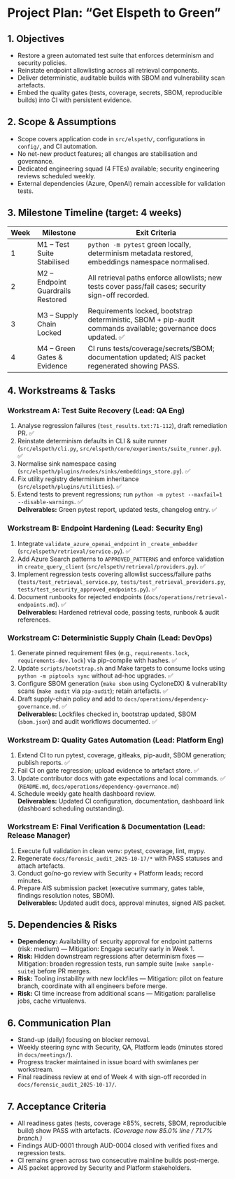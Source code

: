 # Project Plan: “Get Elspeth to Green”

## 1. Objectives
- Restore a green automated test suite that enforces determinism and security policies.
- Reinstate endpoint allowlisting across all retrieval components.
- Deliver deterministic, auditable builds with SBOM and vulnerability scan artefacts.
- Embed the quality gates (tests, coverage, secrets, SBOM, reproducible builds) into CI with persistent evidence.

## 2. Scope & Assumptions
- Scope covers application code in `src/elspeth/`, configurations in `config/`, and CI automation.
- No net-new product features; all changes are stabilisation and governance.
- Dedicated engineering squad (4 FTEs) available; security engineering reviews scheduled weekly.
- External dependencies (Azure, OpenAI) remain accessible for validation tests.

## 3. Milestone Timeline (target: 4 weeks)
| Week | Milestone | Exit Criteria |
| ---- | --------- | ------------- |
| 1 | M1 – Test Suite Stabilised | `python -m pytest` green locally, determinism metadata restored, embeddings namespace normalised. |
| 2 | M2 – Endpoint Guardrails Restored | All retrieval paths enforce allowlists; new tests cover pass/fail cases; security sign-off recorded. |
| 3 | M3 – Supply Chain Locked | Requirements locked, bootstrap deterministic, SBOM + pip-audit commands available; governance docs updated. ✅ |
| 4 | M4 – Green Gates & Evidence | CI runs tests/coverage/secrets/SBOM; documentation updated; AIS packet regenerated showing PASS. |

## 4. Workstreams & Tasks

### Workstream A: Test Suite Recovery (Lead: QA Eng)
1. Analyse regression failures (`test_results.txt:71-112`), draft remediation PR. ✅  
2. Reinstate determinism defaults in CLI & suite runner (`src/elspeth/cli.py`, `src/elspeth/core/experiments/suite_runner.py`). ✅  
3. Normalise sink namespace casing (`src/elspeth/plugins/nodes/sinks/embeddings_store.py`). ✅  
4. Fix utility registry determinism inheritance (`src/elspeth/plugins/utilities`). ✅  
5. Extend tests to prevent regressions; run `python -m pytest --maxfail=1 --disable-warnings`. ✅  
**Deliverables:** Green pytest report, updated tests, changelog entry. ✅

### Workstream B: Endpoint Hardening (Lead: Security Eng)
1. Integrate `validate_azure_openai_endpoint` in `_create_embedder` (`src/elspeth/retrieval/service.py`). ✅  
2. Add Azure Search patterns to `APPROVED_PATTERNS` and enforce validation in `create_query_client` (`src/elspeth/retrieval/providers.py`). ✅  
3. Implement regression tests covering allowlist success/failure paths (`tests/test_retrieval_service.py`, `tests/test_retrieval_providers.py`, `tests/test_security_approved_endpoints.py`). ✅  
4. Document runbooks for rejected endpoints (`docs/operations/retrieval-endpoints.md`). ✅  
**Deliverables:** Hardened retrieval code, passing tests, runbook & audit references.

### Workstream C: Deterministic Supply Chain (Lead: DevOps)
1. Generate pinned requirement files (e.g., `requirements.lock`, `requirements-dev.lock`) via pip-compile with hashes. ✅  
2. Update `scripts/bootstrap.sh` and Make targets to consume locks using `python -m piptools sync` without ad-hoc upgrades. ✅  
3. Configure SBOM generation (`make sbom` using CycloneDX) & vulnerability scans (`make audit` via `pip-audit`); retain artefacts. ✅  
4. Draft supply-chain policy and add to `docs/operations/dependency-governance.md`. ✅  
**Deliverables:** Lockfiles checked in, bootstrap updated, SBOM (`sbom.json`) and audit workflows documented. ✅

### Workstream D: Quality Gates Automation (Lead: Platform Eng)
1. Extend CI to run pytest, coverage, gitleaks, pip-audit, SBOM generation; publish reports. ✅  
2. Fail CI on gate regression; upload evidence to artefact store. ✅  
3. Update contributor docs with gate expectations and local commands. ✅ (`README.md`, `docs/operations/dependency-governance.md`)  
4. Schedule weekly gate health dashboard review.  
**Deliverables:** Updated CI configuration, documentation, dashboard link (dashboard scheduling outstanding).

### Workstream E: Final Verification & Documentation (Lead: Release Manager)
1. Execute full validation in clean venv: pytest, coverage, lint, mypy.  
2. Regenerate `docs/forensic_audit_2025-10-17/*` with PASS statuses and attach artefacts.  
3. Conduct go/no-go review with Security + Platform leads; record minutes.  
4. Prepare AIS submission packet (executive summary, gates table, findings resolution notes, SBOM).  
**Deliverables:** Updated audit docs, approval minutes, signed AIS packet.

## 5. Dependencies & Risks
- **Dependency:** Availability of security approval for endpoint patterns (risk: medium) — Mitigation: Engage security early in Week 1.  
- **Risk:** Hidden downstream regressions after determinism fixes — Mitigation: broaden regression tests, run sample suite (`make sample-suite`) before PR merges.  
- **Risk:** Tooling instability with new lockfiles — Mitigation: pilot on feature branch, coordinate with all engineers before merge.  
- **Risk:** CI time increase from additional scans — Mitigation: parallelise jobs, cache virtualenvs.

## 6. Communication Plan
- Stand-up (daily) focusing on blocker removal.  
- Weekly steering sync with Security, QA, Platform leads (minutes stored in `docs/meetings/`).  
- Progress tracker maintained in issue board with swimlanes per workstream.  
- Final readiness review at end of Week 4 with sign-off recorded in `docs/forensic_audit_2025-10-17/`.

## 7. Acceptance Criteria
- All readiness gates (tests, coverage ≥85%, secrets, SBOM, reproducible build) show PASS with artefacts. *(Coverage now 85.0% line / 71.7% branch.)*  
- Findings AUD-0001 through AUD-0004 closed with verified fixes and regression tests.  
- CI remains green across two consecutive mainline builds post-merge.  
- AIS packet approved by Security and Platform stakeholders.
